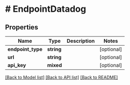 # # EndpointDatadog

## Properties

Name | Type | Description | Notes
------------ | ------------- | ------------- | -------------
**endpoint_type** | **string** |  | [optional]
**url** | **string** |  | [optional]
**api_key** | **mixed** |  | [optional]

[[Back to Model list]](../../README.md#models) [[Back to API list]](../../README.md#endpoints) [[Back to README]](../../README.md)
